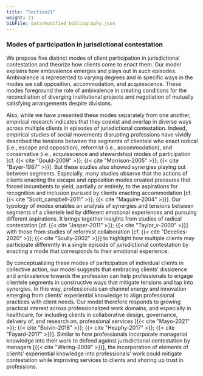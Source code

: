 ```yaml
---
title: "Section21"
weight: 21
bibFile: data/modified_bibliography.json
---
```


### Modes of participation in jurisdictional contestation

We propose five distinct modes of client participation in jurisdictional contestation and theorize how clients come to enact them. Our model explains how ambivalence emerges and plays out in such episodes. Ambivalence is represented to varying degrees and in specific ways in the modes we call opposition, accommodation, and acquiescence. These modes foreground the role of ambivalence in creating conditions for the reconciliation of diverging institutional projects and negotiation of mutually satisfying arrangements despite divisions.

Also, while we have presented these modes separately from one another, empirical research indicates that they coexist and overlap in diverse ways across multiple clients in episodes of jurisdictional contestation. Indeed, empirical studies of social movements disrupting professions have vividly described the tensions between the segments of clientele who enact radical (i.e., escape and opposition), reformist (i.e., accommodation), and conservative (i.e., acquiescence and stewardship) modes of participation [cf. {{< cite "Gould-2009" >}}; {{< cite "Morrison-2005" >}}; {{< cite "Bayer-1987" >}}]. But these studies also showed synergies playing out between segments. Especially, many studies observe that the actions of clients enacting the escape and opposition modes created pressures that forced incumbents to yield, partially or entirely, to the aspirations for recognition and inclusion pursued by clients enacting accommodation [cf. {{< cite "Scott_campbell-2011" >}}; {{< cite "Maguire-2004" >}}]. Our typology of modes enables an analysis of synergies and tensions between segments of a clientele led by different emotional experiences and pursuing different aspirations. It brings together insights from studies of radical contestation [cf. {{< cite "Jasper-2011" >}}; {{< cite "Taylor_v-2000" >}}] with those from studies of reformist collaboration [cf. {{< cite "Decelles-2020" >}}; {{< cite "Scully-2002" >}}] to highlight how multiple clients may participate differently in a single episode of jurisdictional contestation by enacting a mode that corresponds to their emotional experience.

By conceptualizing these modes of participation of individual clients in collective action, our model suggests that embracing clients’ dissidence and ambivalence towards the profession can help professionals to engage clientele segments in constructive ways that mitigate tensions and tap into synergies. In this way, professionals can channel energy and innovation emerging from clients’ experiential knowledge to align professional practices with client needs. Our model therefore responds to growing practical interest across professionalized work domains, and especially in healthcare, for including clients in collaborative design, governance, delivery of, and research on, professional services [{{< cite "Mayo-2021" >}}; {{< cite "Boivin-2018" >}}; {{< cite "Heaphy-2017" >}}; {{< cite "Fayard-2017" >}}]. Similar to how professionals incorporate managerial knowledge into their work to defend against jurisdictional contestation by managers [{{< cite "Waring-2009" >}}], the incorporation of elements of clients’ experiential knowledge into professionals’ work could mitigate contestation while improving services to clients and shoring up trust in professions.
